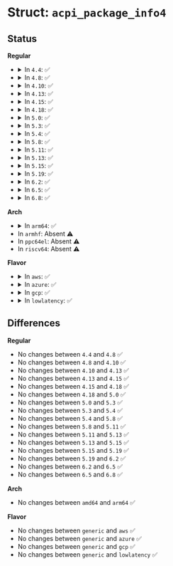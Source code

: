 # Struct: <code>acpi_package_info4</code>

## Status
<b>Regular</b>
<ul>
<li>
<details>
<summary>In <code>4.4</code>: ✅</summary>

```c
struct acpi_package_info4 {
    u8 type;
    u8 object_type1;
    u8 count1;
    u8 sub_object_types;
    u8 pkg_count;
    u16 reserved;
};
```
</details>
</li>
<li>
<details>
<summary>In <code>4.8</code>: ✅</summary>

```c
struct acpi_package_info4 {
    u8 type;
    u8 object_type1;
    u8 count1;
    u8 sub_object_types;
    u8 pkg_count;
    u16 reserved;
};
```
</details>
</li>
<li>
<details>
<summary>In <code>4.10</code>: ✅</summary>

```c
struct acpi_package_info4 {
    u8 type;
    u8 object_type1;
    u8 count1;
    u8 sub_object_types;
    u8 pkg_count;
    u16 reserved;
};
```
</details>
</li>
<li>
<details>
<summary>In <code>4.13</code>: ✅</summary>

```c
struct acpi_package_info4 {
    u8 type;
    u8 object_type1;
    u8 count1;
    u8 sub_object_types;
    u8 pkg_count;
    u16 reserved;
};
```
</details>
</li>
<li>
<details>
<summary>In <code>4.15</code>: ✅</summary>

```c
struct acpi_package_info4 {
    u8 type;
    u8 object_type1;
    u8 count1;
    u8 sub_object_types;
    u8 pkg_count;
    u16 reserved;
};
```
</details>
</li>
<li>
<details>
<summary>In <code>4.18</code>: ✅</summary>

```c
struct acpi_package_info4 {
    u8 type;
    u8 object_type1;
    u8 count1;
    u8 sub_object_types;
    u8 pkg_count;
    u16 reserved;
};
```
</details>
</li>
<li>
<details>
<summary>In <code>5.0</code>: ✅</summary>

```c
struct acpi_package_info4 {
    u8 type;
    u8 object_type1;
    u8 count1;
    u8 sub_object_types;
    u8 pkg_count;
    u16 reserved;
};
```
</details>
</li>
<li>
<details>
<summary>In <code>5.3</code>: ✅</summary>

```c
struct acpi_package_info4 {
    u8 type;
    u8 object_type1;
    u8 count1;
    u8 sub_object_types;
    u8 pkg_count;
    u16 reserved;
};
```
</details>
</li>
<li>
<details>
<summary>In <code>5.4</code>: ✅</summary>

```c
struct acpi_package_info4 {
    u8 type;
    u8 object_type1;
    u8 count1;
    u8 sub_object_types;
    u8 pkg_count;
    u16 reserved;
};
```
</details>
</li>
<li>
<details>
<summary>In <code>5.8</code>: ✅</summary>

```c
struct acpi_package_info4 {
    u8 type;
    u8 object_type1;
    u8 count1;
    u8 sub_object_types;
    u8 pkg_count;
    u16 reserved;
};
```
</details>
</li>
<li>
<details>
<summary>In <code>5.11</code>: ✅</summary>

```c
struct acpi_package_info4 {
    u8 type;
    u8 object_type1;
    u8 count1;
    u8 sub_object_types;
    u8 pkg_count;
    u16 reserved;
};
```
</details>
</li>
<li>
<details>
<summary>In <code>5.13</code>: ✅</summary>

```c
struct acpi_package_info4 {
    u8 type;
    u8 object_type1;
    u8 count1;
    u8 sub_object_types;
    u8 pkg_count;
    u16 reserved;
};
```
</details>
</li>
<li>
<details>
<summary>In <code>5.15</code>: ✅</summary>

```c
struct acpi_package_info4 {
    u8 type;
    u8 object_type1;
    u8 count1;
    u8 sub_object_types;
    u8 pkg_count;
    u16 reserved;
};
```
</details>
</li>
<li>
<details>
<summary>In <code>5.19</code>: ✅</summary>

```c
struct acpi_package_info4 {
    u8 type;
    u8 object_type1;
    u8 count1;
    u8 sub_object_types;
    u8 pkg_count;
    u16 reserved;
};
```
</details>
</li>
<li>
<details>
<summary>In <code>6.2</code>: ✅</summary>

```c
struct acpi_package_info4 {
    u8 type;
    u8 object_type1;
    u8 count1;
    u8 sub_object_types;
    u8 pkg_count;
    u16 reserved;
};
```
</details>
</li>
<li>
<details>
<summary>In <code>6.5</code>: ✅</summary>

```c
struct acpi_package_info4 {
    u8 type;
    u8 object_type1;
    u8 count1;
    u8 sub_object_types;
    u8 pkg_count;
    u16 reserved;
};
```
</details>
</li>
<li>
<details>
<summary>In <code>6.8</code>: ✅</summary>

```c
struct acpi_package_info4 {
    u8 type;
    u8 object_type1;
    u8 count1;
    u8 sub_object_types;
    u8 pkg_count;
    u16 reserved;
};
```
</details>
</li>
</ul>
<b>Arch</b>
<ul>
<li>
<details>
<summary>In <code>arm64</code>: ✅</summary>

```c
struct acpi_package_info4 {
    u8 type;
    u8 object_type1;
    u8 count1;
    u8 sub_object_types;
    u8 pkg_count;
    u16 reserved;
};
```
</details>
</li>
<li>
In <code>armhf</code>: Absent ⚠️
</li>
<li>
In <code>ppc64el</code>: Absent ⚠️
</li>
<li>
In <code>riscv64</code>: Absent ⚠️
</li>
</ul>
<b>Flavor</b>
<ul>
<li>
<details>
<summary>In <code>aws</code>: ✅</summary>

```c
struct acpi_package_info4 {
    u8 type;
    u8 object_type1;
    u8 count1;
    u8 sub_object_types;
    u8 pkg_count;
    u16 reserved;
};
```
</details>
</li>
<li>
<details>
<summary>In <code>azure</code>: ✅</summary>

```c
struct acpi_package_info4 {
    u8 type;
    u8 object_type1;
    u8 count1;
    u8 sub_object_types;
    u8 pkg_count;
    u16 reserved;
};
```
</details>
</li>
<li>
<details>
<summary>In <code>gcp</code>: ✅</summary>

```c
struct acpi_package_info4 {
    u8 type;
    u8 object_type1;
    u8 count1;
    u8 sub_object_types;
    u8 pkg_count;
    u16 reserved;
};
```
</details>
</li>
<li>
<details>
<summary>In <code>lowlatency</code>: ✅</summary>

```c
struct acpi_package_info4 {
    u8 type;
    u8 object_type1;
    u8 count1;
    u8 sub_object_types;
    u8 pkg_count;
    u16 reserved;
};
```
</details>
</li>
</ul>

## Differences
<b>Regular</b>
<ul>
<li>
No changes between <code>4.4</code> and <code>4.8</code> ✅
</li>
<li>
No changes between <code>4.8</code> and <code>4.10</code> ✅
</li>
<li>
No changes between <code>4.10</code> and <code>4.13</code> ✅
</li>
<li>
No changes between <code>4.13</code> and <code>4.15</code> ✅
</li>
<li>
No changes between <code>4.15</code> and <code>4.18</code> ✅
</li>
<li>
No changes between <code>4.18</code> and <code>5.0</code> ✅
</li>
<li>
No changes between <code>5.0</code> and <code>5.3</code> ✅
</li>
<li>
No changes between <code>5.3</code> and <code>5.4</code> ✅
</li>
<li>
No changes between <code>5.4</code> and <code>5.8</code> ✅
</li>
<li>
No changes between <code>5.8</code> and <code>5.11</code> ✅
</li>
<li>
No changes between <code>5.11</code> and <code>5.13</code> ✅
</li>
<li>
No changes between <code>5.13</code> and <code>5.15</code> ✅
</li>
<li>
No changes between <code>5.15</code> and <code>5.19</code> ✅
</li>
<li>
No changes between <code>5.19</code> and <code>6.2</code> ✅
</li>
<li>
No changes between <code>6.2</code> and <code>6.5</code> ✅
</li>
<li>
No changes between <code>6.5</code> and <code>6.8</code> ✅
</li>
</ul>
<b>Arch</b>
<ul>
<li>
No changes between <code>amd64</code> and <code>arm64</code> ✅
</li>
</ul>
<b>Flavor</b>
<ul>
<li>
No changes between <code>generic</code> and <code>aws</code> ✅
</li>
<li>
No changes between <code>generic</code> and <code>azure</code> ✅
</li>
<li>
No changes between <code>generic</code> and <code>gcp</code> ✅
</li>
<li>
No changes between <code>generic</code> and <code>lowlatency</code> ✅
</li>
</ul>
